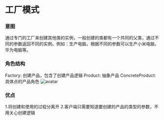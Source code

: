 # 工厂模式
### 意图
通过专门的工厂来创建其他类的实例，一般创建的类都有一个共同的父类，通过不同的参数返回不同的实例。例如：生产电脑，根据不同的参数可以生产小米电脑，华为电脑等。
### 角色结构
Factory: 创建产品，包含了创建产品逻辑
Product: 抽象产品
ConcreteProduct: 具体点的产品角色
![avatar](/Users/yqg/Desktop/1567425912588.jpg)

### 优点
1.将创建和使用的过程分离开
2.客户端只需要知道要创建的产品的类型的参数，不用关心创建逻辑
